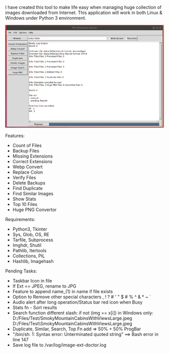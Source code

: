 I have created this tool to make life easy when managing huge collection of images downloaded from Internet.
This application will work in both Linux & Windows under Python 3 environment.

![](main.png)


Features:
- Count of Files
- Backup Files
- Missing Extensions
- Correct Extensions
- Webp Convert
- Replace Colon
- Verify Files
- Delete Backups
- Find Duplicate
- Find Similar Images
- Show Stats
- Top 10 Files
- Huge PNG Convertor


Requirements:
- Python3, Tkinter
- Sys, Glob, OS, RE
- Tarfile, Subprocess
- Imghdr, Shutil
- Pathlib, Itertools
- Collections, PIL
- Hashlib, Imagehash


Pending Tasks:
- Taskbar Icon in file
- If Ext == JPEG, rename to JPG
- Feature to append name_(1) in name if file exists
- Option to Remove other special characters , ! ? # ' " $ # % ^ & * ~ `
- Audio alert after long operation/Status bar red icon when Busy
- Stats fn - Sort results
- Search function different slash: if not (img == x[i]) in Windows only:
 D:/Files/Test/SmokyMountainCabinsWithViewsLarge.jpeg
 D:/Files/Test\SmokyMountainCabinsWithViewsLarge.jpeg
- Duplicate, Similar, Search, Top Fn add => 50% + 50% ProgBar
- "/bin/sh: 1: Syntax error: Unterminated quoted string" ==> Bash error in line 147
- Save log file to /var/log/image-ext-doctor.log
